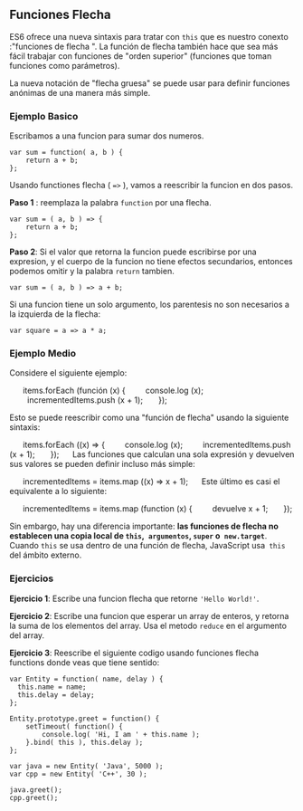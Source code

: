 ## Funciones Flecha

ES6 ofrece una nueva sintaxis para tratar con `this` que es nuestro conexto :"funciones de flecha ". La función de flecha también hace que sea más fácil trabajar con funciones de "orden superior" (funciones que toman funciones como parámetros).

La nueva notación de "flecha gruesa" se puede usar para definir funciones anónimas de una manera más simple.

### Ejemplo Basico

Escribamos a una funcion para sumar dos numeros.

    var sum = function( a, b ) {
        return a + b;
    };

Usando functiones flecha ( `=>` ), vamos a reescribir la funcion en dos pasos.

**Paso 1** : reemplaza la palabra `function` por una flecha.

    var sum = ( a, b ) => {
        return a + b;
    };
    
**Paso 2**: Si el valor que retorna la funcion puede escribirse por una expresion, y el cuerpo de la funcion no tiene efectos secundarios, entonces podemos omitir y la palabra `return` tambien.

    var sum = ( a, b ) => a + b;
    
Si una funcion tiene un solo argumento, los parentesis no son necesarios a la izquierda de la flecha:

    var square = a => a * a;
    
### Ejemplo Medio

Considere el siguiente ejemplo:

      items.forEach (función (x) {
        console.log (x);
        incrementedItems.push (x + 1);
      });

Esto se puede reescribir como una "función de flecha" usando la siguiente sintaxis:

      items.forEach ((x) => {
        console.log (x);
        incrementedItems.push (x + 1);
      });
    
Las funciones que calculan una sola expresión y devuelven sus valores se pueden definir incluso más simple:

      incrementedItems = items.map ((x) => x + 1);
    
Este último es casi el equivalente a lo siguiente:

      incrementedItems = items.map (function (x) {
        devuelve x + 1;
      });

Sin embargo, hay una diferencia importante: **las funciones de flecha no establecen una copia local de `this`,` argumentos`, `super` o` new.target`**. Cuando `this` se usa dentro de una función de flecha, JavaScript usa` this` del ámbito externo.
   

### Ejercicios

**Ejercicio 1**: Escribe una funcion flecha que retorne `'Hello World!'`.

**Ejercicio 2**: Escribe una funcion que esperar un array de enteros, y retorna la suma de los elementos del array. Usa el metodo `reduce` en el argumento del array.

**Ejercicio 3**: Reescribe el siguiente codigo usando funciones flecha functions donde veas que tiene sentido:

    var Entity = function( name, delay ) {
      this.name = name;
      this.delay = delay;  
    };
    
    Entity.prototype.greet = function() {
        setTimeout( function() {
            console.log( 'Hi, I am ' + this.name );
        }.bind( this ), this.delay );
    };
    
    var java = new Entity( 'Java', 5000 );
    var cpp = new Entity( 'C++', 30 );
    
    java.greet();
    cpp.greet();
